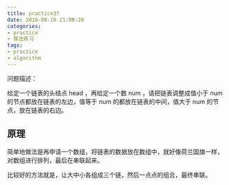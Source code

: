 ```yaml
---
title: practice37
date: 2018-08-10 21:08:26
categories:
- practice
- 算法练习
tags:
- practice
- algorithm
---
```

问题描述：

给定一个链表的头结点 head ，再给定一个数 num ，请把链表调整成值小于 num 的节点都放在链表的左边，值等于 num 的都放在链表的中间，值大于 num 的节点，放在链表的右边。

<!-- more -->

## 原理

简单地做法是再申请一个数组，将链表的数据放在数组中，就好像荷兰国旗一样，对数组进行排列，最后在串联起来。

比较好的方法就是，让大中小各组成三个链，然后一点点的组合，最终串联。

```python



```
